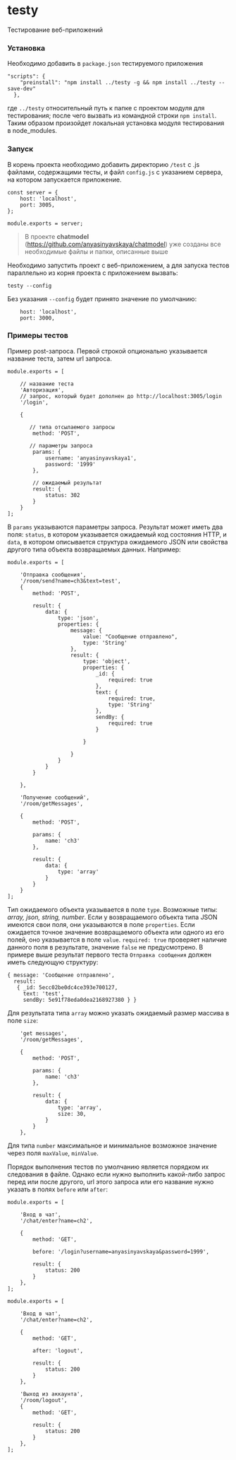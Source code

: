 # testy
Тестирование веб-приложений

### Установка

Необходимо добавить в `package.json` тестируемого приложения 
```
"scripts": {
    "preinstall": "npm install ../testy -g && npm install ../testy --save-dev"
  },
```
где `../testy` относительный путь к папке с проектом модуля для тестирования; после чего вызвать из командной строки ```npm install```. Таким образом произойдет локальная установка модуля тестирования в node_modules.

### Запуск

В корень проекта необходимо добавить директорию `/test` с .js файлами, содержащими тесты, и файл `config.js` с указанием сервера, на котором запускается приложение.

```
const server = {
    host: 'localhost',
    port: 3005,
};

module.exports = server;
```
> В проекте **chatmodel** (https://github.com/anyasinyavskaya/chatmodel) уже созданы все необходимые файлы и папки, описанные выше

Необходимо запустить проект с веб-приложением, а для запуска тестов параллельно из корня проекта с приложением вызвать: 
```
testy --config
```

Без указания ```--config``` будет принято значение по умолчанию:
```
    host: 'localhost',
    port: 3000,
```
### Примеры тестов

Пример post-запроса. Первой строкой опционально указывается название теста, затем url запроса. 
```
module.exports = [

    // название теста
    'Авторизация',
    // запрос, который будет дополнен до http://localhost:3005/login
    '/login',

    {
    
       // типа отсылаемого запросы
        method: 'POST',

       // параметры запроса
        params: {
            username: 'anyasinyavskaya1',
            password: '1999'
        },

        // ожидаемый результат
        result: {
            status: 302
        }
    }
];    
```

В ```params``` указываются параметры запроса.
Результат может иметь два поля: ```status```, в котором указывается ожидаемый код состояния HTTP, и ```data```, в котором описывается структура ожидаемого JSON или свойства другого типа объекта возвращаемых данных. Например:

```
module.exports = [

    'Отправка сообщения',
    '/room/send?name=ch3&text=test',
    {
        method: 'POST',

        result: {
            data: {
                type: 'json',
                properties: {
                    message: {
                        value: "Сообщение отправлено",
                        type: 'String'
                    },
                    result: {
                        type: 'object',
                        properties: {
                            _id: {
                                required: true
                            },
                            text: {
                                required: true,
                                type: 'String'
                            },
                            sendBy: {
                                required: true
                            }

                        }

                    }
                }
            }
        }

    },

    'Получение сообщений',
    '/room/getMessages',

    {
        method: 'POST',

        params: {
            name: 'ch3'
        },

        result: {
            data: {
                type: 'array'
            }
        }
    }
];
```

Тип ожидаемого объекта указывается в поле ```type```. Возможные типы: *array, json, string, number*. Если у возвращаемого объекта типа JSON имеются свои поля, они указываются в поле ```properties```. Если ожидается точное значение возвращаемого объекта или одного из его полей, оно указывается в поле ```value```. ```required: true``` проверяет наличие данного поля в результате, значение ```false``` не предусмотрено. В примере выше результат первого теста `Отправка сообщения` должен иметь следующую структуру:
```
{ message: 'Сообщение отправлено',
  result:
   { _id: 5ecc02be0dc4ce393e700127,
     text: 'test',
     sendBy: 5e91f78eda0dea2168927380 } }
```

Для результата типа ```array``` можно указать ожидаемый размер массива в поле ```size```:

```
    'get messages',
    '/room/getMessages',

    {
        method: 'POST',

        params: {
            name: 'ch3'
        },

        result: {
            data: {
                type: 'array',
                size: 30,
            }
        }
    },

```

Для типа ```number``` максимальное и минимальное возможное значение через поля ```maxValue```, ```minValue```.

Порядок выполнения тестов по умолчанию является порядком их следования в файле. Однако если нужно выполнить какой-либо запрос перед или после другого, url этого запроса или его название нужно указать в полях ```before``` или ```after```:

```
module.exports = [

    'Вход в чат',
    '/chat/enter?name=ch2',

    {
        method: 'GET',

        before: '/login?username=anyasinyavskaya&password=1999',

        result: {
            status: 200
        }
    },
];

```

```
module.exports = [

    'Вход в чат',
    '/chat/enter?name=ch2',

    {
        method: 'GET',

        after: 'logout',

        result: {
            status: 200
        }
    },

    'Выход из аккаунта',
    '/room/logout',
    {
        method: 'GET',

        result: {
            status: 200
        }
    },
];



